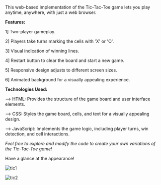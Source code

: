 This web-based implementation  of the Tic-Tac-Toe game lets you play anytime, anywhere, with just a web browser.

**Features:**

1] Two-player gameplay.

2] Players take turns marking the cells with 'X' or 'O'.

3] Visual indication of winning lines.

4] Restart button to clear the board and start a new game.

5] Responsive design adjusts to different screen sizes.

6] Animated background for a visually appealing experience.

**Technologies Used:**

--> HTML: Provides the structure of the game board and user interface elements.

--> CSS: Styles the game board, cells, and text for a visually appealing design.

--> JavaScript: Implements the game logic, including player turns, win detection, and cell interactions.

_Feel free to explore and modify the code to create your own variations of the Tic-Tac-Toe game!_

Have a glance at the appearance!

![tic1](https://github.com/Sarika-gangothri/Web_development_projects/assets/150992166/c8f119d1-b2a8-465e-8627-cad689f13baf)

![tic2](https://github.com/Sarika-gangothri/Web_development_projects/assets/150992166/a86ed5e6-cf6d-424e-9231-31373bd08c75)
